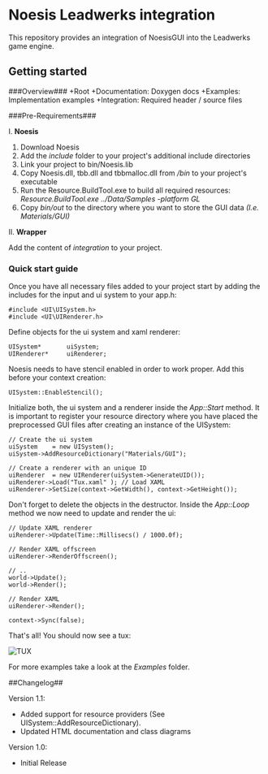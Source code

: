 # Noesis Leadwerks integration #

This repository provides an integration of NoesisGUI into the Leadwerks game engine.

## Getting started ##

###Overview###
    +Root
     +Documentation: Doxygen docs
	 +Examples: Implementation examples
     +Integration: Required header / source files


###Pre-Requirements###


I. **Noesis**


1. Download Noesis
2. Add the *include* folder to your project's additional include directories
3. Link your project to bin/Noesis.lib
4. Copy Noesis.dll, tbb.dll and tbbmalloc.dll from */bin* to your project's executable
5. Run the Resource.BuildTool.exe to build all required resources: *Resource.BuildTool.exe ../Data/Samples -platform GL*
6. Copy *bin/out* to the directory where you want to store the GUI data *(I.e. Materials/GUI)*

II. **Wrapper**

Add the content of *integration* to your project.

### Quick start guide ###

Once you have all necessary files added to your project start by adding the includes for the input and ui system to your app.h:

	#include <UI\UISystem.h>
	#include <UI\UIRenderer.h>

    
Define objects for the ui system and xaml renderer:

	UISystem*		uiSystem;
	UIRenderer*		uiRenderer;

Noesis needs to have stencil enabled in order to work proper. Add this before your context creation:

	UISystem::EnableStencil();

Initialize both, the ui system and a renderer inside the *App::Start* method. It is important to register your resource directory where you have placed the preprocessed GUI files after creating an instance of the UISystem:

	// Create the ui system
	uiSystem	= new UISystem();
	uiSystem->AddResourceDictionary("Materials/GUI");

	// Create a renderer with an unique ID
	uiRenderer	= new UIRenderer(uiSystem->GenerateUID());
	uiRenderer->Load("Tux.xaml" ); // Load XAML
	uiRenderer->SetSize(context->GetWidth(), context->GetHeight());


Don't forget to delete the objects in the destructor. Inside the *App::Loop* method we now need to update and render the ui:

	// Update XAML renderer
	uiRenderer->Update(Time::Millisecs() / 1000.0f);

	// Render XAML offscreen
	uiRenderer->RenderOffscreen();

	// ..
	world->Update();
	world->Render();

	// Render XAML
	uiRenderer->Render();

	context->Sync(false);


That's all! You should now see a tux:

![TUX](http://i.imgur.com/rdF5RCz.jpg)

For more examples take a look at the *Examples* folder.

##Changelog##

Version 1.1: 

- Added support for resource providers (See UISystem::AddResourceDictionary). 
- Updated HTML documentation and class diagrams

Version 1.0:

- Initial Release